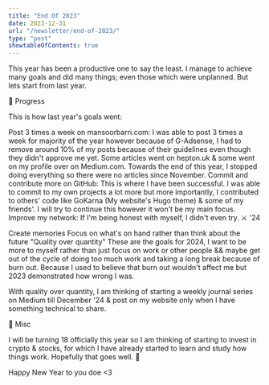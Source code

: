 ```yaml
---
title: "End Of 2023"
date: 2023-12-31
url: "/newsletter/end-of-2023/"
type: "post"
showtableOfContents: true
---
```


This year has been a productive one to say the least. I manage to achieve many goals and did many things; even those which were unplanned. But lets start from last year.

🚀 Progress

This is how last year's goals went:

Post 3 times a week on mansoorbarri.com: I was able to post 3 times a week for majority of the year however because of G-Adsense, I had to remove around 10% of my posts because of their guidelines even though they didn't approve me yet. Some articles went on hepton.uk & some went on my profile over on Medium.com. Towards the end of this year, I stopped doing everything so there were no articles since November.
Commit and contribute more on GitHub: This is where I have been successful. I was able to commit to my own projects a lot more but more importantly, I contributed to others' code like GoKarna (My website's Hugo theme) & some of my friends'. I will try to continue this however it won't be my main focus.
Improve my network: If I'm being honest with myself, I didn't even try.
⚔ '24

Create memories
Focus on what's on hand rather than think about the future
"Quality over quantity"
These are the goals for 2024, I want to be more to myself rather than just focus on work or other people && maybe get out of the cycle of doing too much work and taking a long break because of burn out. Because I used to believe that burn out wouldn't affect me but 2023 demonstrated how wrong I was.
​

With quality over quantity, I am thinking of starting a weekly journal series on Medium till December '24 & post on my website only when I have something technical to share.
​

🧺 Misc

I will be turning 18 officially this year so I am thinking of starting to invest in crypto & stocks, for which I have already started to learn and study how things work. Hopefully that goes well. 🤞

Happy New Year to you doe <3
